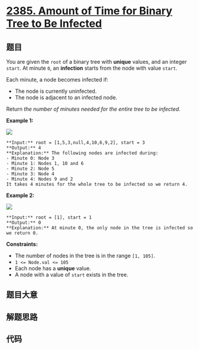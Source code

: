 # [2385. Amount of Time for Binary Tree to Be Infected](https://leetcode.com/problems/amount-of-time-for-binary-tree-to-be-infected)

## 题目

You are given the `root` of a binary tree with **unique** values, and an
integer `start`. At minute `0`, an **infection** starts from the node with
value `start`.

Each minute, a node becomes infected if:

  * The node is currently uninfected.
  * The node is adjacent to an infected node.

Return _the number of minutes needed for the entire tree to be infected._



**Example 1:**

![](https://assets.leetcode.com/uploads/2022/06/25/image-20220625231744-1.png)

    
    
    **Input:** root = [1,5,3,null,4,10,6,9,2], start = 3
    **Output:** 4
    **Explanation:** The following nodes are infected during:
    - Minute 0: Node 3
    - Minute 1: Nodes 1, 10 and 6
    - Minute 2: Node 5
    - Minute 3: Node 4
    - Minute 4: Nodes 9 and 2
    It takes 4 minutes for the whole tree to be infected so we return 4.
    

**Example 2:**

![](https://assets.leetcode.com/uploads/2022/06/25/image-20220625231812-2.png)

    
    
    **Input:** root = [1], start = 1
    **Output:** 0
    **Explanation:** At minute 0, the only node in the tree is infected so we return 0.
    



**Constraints:**

  * The number of nodes in the tree is in the range `[1, 105]`.
  * `1 <= Node.val <= 105`
  * Each node has a **unique** value.
  * A node with a value of `start` exists in the tree.


## 题目大意

## 解题思路

## 代码

```javascript

```
